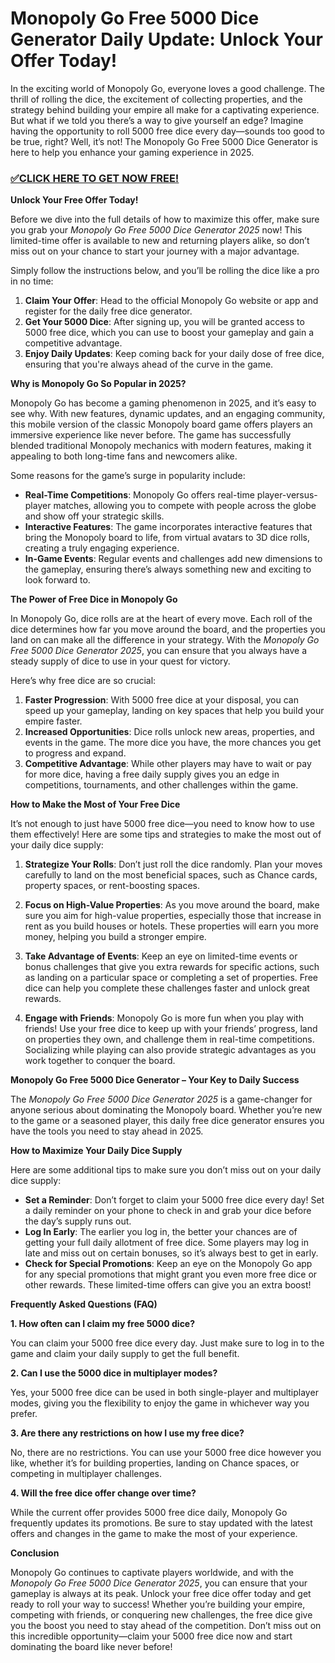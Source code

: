 # Monopoly Go Free 5000 Dice Generator Daily Update: Unlock Your Offer Today!

In the exciting world of Monopoly Go, everyone loves a good challenge. The thrill of rolling the dice, the excitement of collecting properties, and the strategy behind building your empire all make for a captivating experience. But what if we told you there’s a way to give yourself an edge? Imagine having the opportunity to roll 5000 free dice every day—sounds too good to be true, right? Well, it’s not! The Monopoly Go Free 5000 Dice Generator is here to help you enhance your gaming experience in 2025.

### [✅CLICK HERE TO GET NOW FREE!](https://shorter.me/imQrA)

**Unlock Your Free Offer Today!**

Before we dive into the full details of how to maximize this offer, make sure you grab your *Monopoly Go Free 5000 Dice Generator 2025* now! This limited-time offer is available to new and returning players alike, so don’t miss out on your chance to start your journey with a major advantage.

Simply follow the instructions below, and you’ll be rolling the dice like a pro in no time:

1. **Claim Your Offer**: Head to the official Monopoly Go website or app and register for the daily free dice generator.
2. **Get Your 5000 Dice**: After signing up, you will be granted access to 5000 free dice, which you can use to boost your gameplay and gain a competitive advantage.
3. **Enjoy Daily Updates**: Keep coming back for your daily dose of free dice, ensuring that you're always ahead of the curve in the game.

**Why is Monopoly Go So Popular in 2025?**

Monopoly Go has become a gaming phenomenon in 2025, and it’s easy to see why. With new features, dynamic updates, and an engaging community, this mobile version of the classic Monopoly board game offers players an immersive experience like never before. The game has successfully blended traditional Monopoly mechanics with modern features, making it appealing to both long-time fans and newcomers alike.

Some reasons for the game’s surge in popularity include:

- **Real-Time Competitions**: Monopoly Go offers real-time player-versus-player matches, allowing you to compete with people across the globe and show off your strategic skills.
- **Interactive Features**: The game incorporates interactive features that bring the Monopoly board to life, from virtual avatars to 3D dice rolls, creating a truly engaging experience.
- **In-Game Events**: Regular events and challenges add new dimensions to the gameplay, ensuring there’s always something new and exciting to look forward to.

**The Power of Free Dice in Monopoly Go**

In Monopoly Go, dice rolls are at the heart of every move. Each roll of the dice determines how far you move around the board, and the properties you land on can make all the difference in your strategy. With the *Monopoly Go Free 5000 Dice Generator 2025*, you can ensure that you always have a steady supply of dice to use in your quest for victory.

Here’s why free dice are so crucial:

1. **Faster Progression**: With 5000 free dice at your disposal, you can speed up your gameplay, landing on key spaces that help you build your empire faster.
2. **Increased Opportunities**: Dice rolls unlock new areas, properties, and events in the game. The more dice you have, the more chances you get to progress and expand.
3. **Competitive Advantage**: While other players may have to wait or pay for more dice, having a free daily supply gives you an edge in competitions, tournaments, and other challenges within the game.

**How to Make the Most of Your Free Dice**

It’s not enough to just have 5000 free dice—you need to know how to use them effectively! Here are some tips and strategies to make the most out of your daily dice supply:

1. **Strategize Your Rolls**: Don’t just roll the dice randomly. Plan your moves carefully to land on the most beneficial spaces, such as Chance cards, property spaces, or rent-boosting spaces.
   
2. **Focus on High-Value Properties**: As you move around the board, make sure you aim for high-value properties, especially those that increase in rent as you build houses or hotels. These properties will earn you more money, helping you build a stronger empire.

3. **Take Advantage of Events**: Keep an eye on limited-time events or bonus challenges that give you extra rewards for specific actions, such as landing on a particular space or completing a set of properties. Free dice can help you complete these challenges faster and unlock great rewards.

4. **Engage with Friends**: Monopoly Go is more fun when you play with friends! Use your free dice to keep up with your friends’ progress, land on properties they own, and challenge them in real-time competitions. Socializing while playing can also provide strategic advantages as you work together to conquer the board.

**Monopoly Go Free 5000 Dice Generator – Your Key to Daily Success**

The *Monopoly Go Free 5000 Dice Generator 2025* is a game-changer for anyone serious about dominating the Monopoly board. Whether you’re new to the game or a seasoned player, this daily free dice generator ensures you have the tools you need to stay ahead in 2025.

**How to Maximize Your Daily Dice Supply**

Here are some additional tips to make sure you don’t miss out on your daily dice supply:

- **Set a Reminder**: Don’t forget to claim your 5000 free dice every day! Set a daily reminder on your phone to check in and grab your dice before the day’s supply runs out.
- **Log In Early**: The earlier you log in, the better your chances are of getting your full daily allotment of free dice. Some players may log in late and miss out on certain bonuses, so it’s always best to get in early.
- **Check for Special Promotions**: Keep an eye on the Monopoly Go app for any special promotions that might grant you even more free dice or other rewards. These limited-time offers can give you an extra boost!

**Frequently Asked Questions (FAQ)**

**1. How often can I claim my free 5000 dice?**

You can claim your 5000 free dice every day. Just make sure to log in to the game and claim your daily supply to get the full benefit.

**2. Can I use the 5000 dice in multiplayer modes?**

Yes, your 5000 free dice can be used in both single-player and multiplayer modes, giving you the flexibility to enjoy the game in whichever way you prefer.

**3. Are there any restrictions on how I use my free dice?**

No, there are no restrictions. You can use your 5000 free dice however you like, whether it’s for building properties, landing on Chance spaces, or competing in multiplayer challenges.

**4. Will the free dice offer change over time?**

While the current offer provides 5000 free dice daily, Monopoly Go frequently updates its promotions. Be sure to stay updated with the latest offers and changes in the game to make the most of your experience.

**Conclusion**

Monopoly Go continues to captivate players worldwide, and with the *Monopoly Go Free 5000 Dice Generator 2025*, you can ensure that your gameplay is always at its peak. Unlock your free dice offer today and get ready to roll your way to success! Whether you’re building your empire, competing with friends, or conquering new challenges, the free dice give you the boost you need to stay ahead of the competition. Don’t miss out on this incredible opportunity—claim your 5000 free dice now and start dominating the board like never before!
